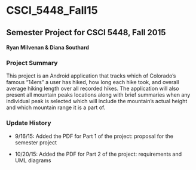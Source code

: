# CSCI_5448_Fall15
## Semester Project for CSCI 5448, Fall 2015
#### Ryan Milvenan & Diana Southard

### Project Summary
<p>This project is an Android application that tracks which of Colorado’s famous “14ers” a user has hiked, how long each hike took, and overall average hiking length over all recorded hikes. The application will also present all mountain peaks locations along with brief summaries when any individual peak is selected which will include the mountain’s actual height and which mountain range it is a part of.
</p>

### Update History
- 9/16/15: Added the PDF for Part 1 of the project: proposal for the semester project

- 10/20/15: Added the PDF for Part 2 of the project: requirements and UML diagrams
